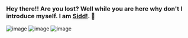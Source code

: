 ### Hey there!! Are you lost? Well while you are here why don't I introduce myself. I am [Sidd!](https://www.siddpanchal.website/). 👋

![image](https://user-images.githubusercontent.com/1678719/207121451-a2b8ab76-b7d8-419b-b598-502b148a7a2e.png)
![image](https://user-images.githubusercontent.com/1678719/207121713-7b8293b7-3875-48f4-af32-e783d6ea7722.png)
![image](https://user-images.githubusercontent.com/1678719/207121927-360fcc23-4eb7-4eac-aaed-dbb2ea8228fa.png)

<!--
**sidthree6/sidthree6** is a ✨ _special_ ✨ repository because its `README.md` (this file) appears on your GitHub profile.

Here are some ideas to get you started:

- 🔭 I’m currently working on ...
- 🌱 I’m currently learning ...
- 👯 I’m looking to collaborate on ...
- 🤔 I’m looking for help with ...
- 💬 Ask me about ...
- 📫 How to reach me: ...
- 😄 Pronouns: ...
- ⚡ Fun fact: ...
-->
